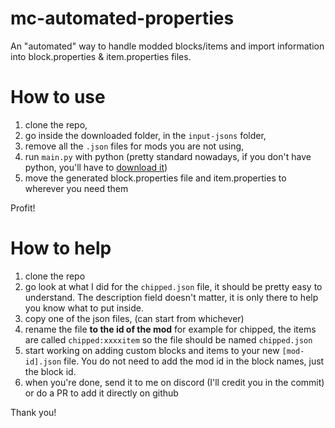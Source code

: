 # mc-automated-properties
An "automated" way to handle modded blocks/items and import information into block.properties &amp; item.properties files.

# How to use
1. clone the repo,
2. go inside the downloaded folder, in the `input-jsons` folder,
3. remove all the `.json` files for mods you are not using,
4. run `main.py` with python (pretty standard nowadays, if you don't have python, you'll have to [download it](https://www.python.org/downloads/))
5. move the generated block.properties file and item.properties to wherever you need them

Profit!

# How to help
1. clone the repo
2. go look at what I did for the `chipped.json` file, it should be pretty easy to understand. The description field doesn't matter, it is only there to help you know what to put inside.
3. copy one of the json files, (can start from whichever)
4. rename the file **to the id of the mod** for example for chipped, the items are called `chipped:xxxxitem` so the file should be named `chipped.json`
5. start working on adding custom blocks and items to your new `[mod-id].json` file. You do not need to add the mod id in the block names, just the block id.
6. when you're done, send it to me on discord (I'll credit you in the commit) or do a PR to add it directly on github

Thank you!
